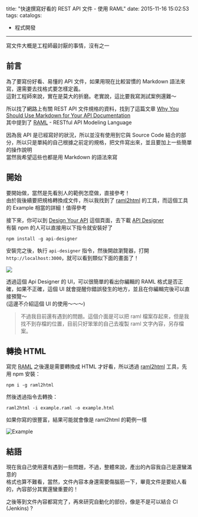 title: "快速撰寫好看的 REST API 文件 - 使用 RAML"
date: 2015-11-16 15:02:53
tags:
catalogs:
- 程式開發
---

寫文件大概是工程師最討厭的事情，沒有之一

<!--more-->

## 前言

為了要寫份好看、易懂的 API 文件，如果用現在比較習慣的 Markdown 語法來寫，還需要去找格式要怎樣定義。  
這對工程師來說，實在是莫大的折磨。老實說，這比要我寫測試案例還難～  

所以找了網路上有關 REST API 文件規格的資料，找到了這篇文章 [Why You Should Use Markdown for Your API Documentation](http://www.programmableweb.com/news/why-you-should-use-markdown-your-api-documentation/2015/02/19)  
其中提到了 [RAML](http://raml.org) - RESTful API Modeling Language  

因為我 API 是已經寫好的狀況，所以並沒有使用到它與 Source Code 結合的部分，所以只是單純的自己根據之前定的規格，把文件寫出來，並且要加上一些簡單的操作說明  
當然我希望這些也都是用 Markdown 的語法來寫  

## 開始

要開始做，當然是先看別人的範例怎麼做，直接參考！  
由於我後續要把規格轉換成文件，所以我找到了 [raml2html](https://github.com/kevinrenskers/raml2html) 的工具，而這個工具的 Example 相當的詳細！值得參考  

接下來，你可以到 [Design Your API](http://raml.org/developers/design-your-api) 這個頁面，去下載 [API Designer](https://github.com/mulesoft/api-designer)  
有裝 npm 的人可以直接用以下指令就安裝好了  

```
npm install -g api-designer
```

安裝完之後，執行 `api-designer` 指令，然後開啟瀏覽器，打開 `http://localhost:3000`，就可以看到類似下面的畫面了！  

![](api_designer_web.png)

透過這個 Api Designer 的 UI，可以很簡單的看出你編輯的 RAML 格式是否正確，如果不正確，這個 UI 就會提醒你錯誤發生的地方，並且在你編輯完後可以直接預覽～  
(這邊不介紹這個 UI 的使用～～～)  

> 不過我目前還有遇到的問題。這個介面是可以把 raml 檔案存起來，但是我找不到存檔的位置，目前只好笨笨的自己去複製 raml 文字內容，另存檔案。  

## 轉換 HTML

寫完 [RAML](http://raml.org) 之後還是需要轉換成 HTML 才好看，所以透過 [raml2html](https://github.com/kevinrenskers/raml2html) 工具，先用 npm 安裝：  

```
npm i -g raml2html
```

然後透過指令去轉換：  

```
raml2html -i example.raml -o example.html
```

如果你寫的很豐富，結果可能就會像是 raml2html 的範例一樣

![Example](example.png) 

## 結語

現在我自己使用還有遇到一些問題，不過，整體來說，產出的內容我自己是還蠻滿意的  
格式也算不難看，當然，文件內容本身還需要傷腦筋一下，畢竟文件是要給人看的，內容部分其實還蠻重要的！  

之後等到文件內容都寫完了，再來研究自動化的部份，像是不是可以結合 CI (Jenkins) ?  